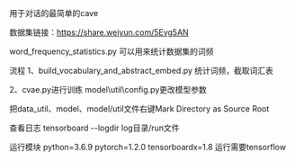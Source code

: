 用于对话的最简单的cave

数据集链接：https://share.weiyun.com/5Evg5AN

word_frequency_statistics.py 可以用来统计数据集的词频

流程
1、build_vocabulary_and_abstract_embed.py 统计词频，截取词汇表

2、cvae.py进行训练
    model\util\config.py更改模型参数

把data_util、model、model/util文件右键Mark Directory as Source Root

查看日志
tensorboard --logdir log目录/run文件

运行模块
python=3.6.9
pytorch=1.2.0
tensorboardx=1.8 运行需要tensorflow

